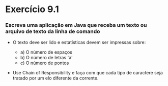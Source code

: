 # Exercício 9.1

### Escreva uma aplicação em Java que receba um texto ou arquivo de texto da linha de comando
- O texto deve ser lido e estatísticas devem ser impressas sobre: 
  - a) O número de espaços 
  - b) O número de letras 'a'
  - c) O número de pontos

- Use Chain of Responsibility e faça com que cada tipo de caractere seja tratado por um elo diferente da corrente.